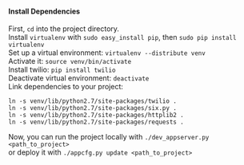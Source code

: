 #### Install Dependencies ####
First, `cd` into the project directory.  
Install `virtualenv` with `sudo easy_install pip`, then `sudo pip install virtualenv`  
Set up a virtual environment: `virtualenv --distribute venv`  
Activate it: `source venv/bin/activate`  
Install twilio: `pip install twilio`  
Deactivate virtual environment: `deactivate`  
Link dependencies to your project:
```
ln -s venv/lib/python2.7/site-packages/twilio .
ln -s venv/lib/python2.7/site-packages/six.py .
ln -s venv/lib/python2.7/site-packages/httplib2 .
ln -s venv/lib/python2.7/site-packages/requests .
```

Now, you can run the project locally with `./dev_appserver.py <path_to_project>`  
or deploy it with `./appcfg.py update <path_to_project>`

